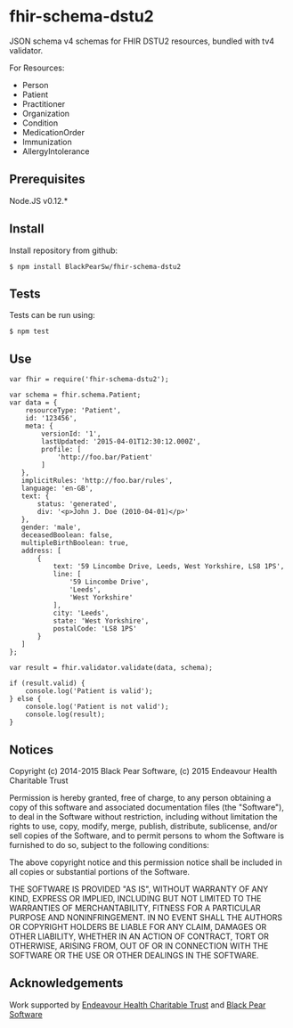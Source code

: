 # fhir-schema-dstu2

JSON schema v4 schemas for FHIR DSTU2 resources, bundled with tv4 validator.

For Resources:
- Person
- Patient
- Practitioner
- Organization
- Condition
- MedicationOrder
- Immunization
- AllergyIntolerance

## Prerequisites

Node.JS v0.12.*

## Install

Install repository from github:

    $ npm install BlackPearSw/fhir-schema-dstu2

## Tests

Tests can be run using:

    $ npm test

## Use


    var fhir = require('fhir-schema-dstu2');

    var schema = fhir.schema.Patient;
    var data = {
        resourceType: 'Patient',
        id: '123456',
        meta: {
            versionId: '1',
            lastUpdated: '2015-04-01T12:30:12.000Z',
            profile: [
                'http://foo.bar/Patient'
            ]
       },
       implicitRules: 'http://foo.bar/rules',
       language: 'en-GB',
       text: {
           status: 'generated',
           div: '<p>John J. Doe (2010-04-01)</p>'
       },
       gender: 'male',
       deceasedBoolean: false,
       multipleBirthBoolean: true,
       address: [
           {
               text: '59 Lincombe Drive, Leeds, West Yorkshire, LS8 1PS',
               line: [
                   '59 Lincombe Drive',
                   'Leeds',
                   'West Yorkshire'
               ],
               city: 'Leeds',
               state: 'West Yorkshire',
               postalCode: 'LS8 1PS'
           }
       ]
    };

    var result = fhir.validator.validate(data, schema);

    if (result.valid) {
        console.log('Patient is valid');
    } else {
        console.log('Patient is not valid');
        console.log(result);
    }

## Notices

Copyright (c) 2014-2015 Black Pear Software, (c) 2015 Endeavour Health Charitable Trust

Permission is hereby granted, free of charge, to any person obtaining a copy of this software and associated documentation files (the "Software"), to deal in the Software without restriction, including without limitation the rights to use, copy, modify, merge, publish, distribute, sublicense, and/or sell copies of the Software, and to permit persons to whom the Software is furnished to do so, subject to the following conditions:

The above copyright notice and this permission notice shall be included in all copies or substantial portions of the Software.

THE SOFTWARE IS PROVIDED "AS IS", WITHOUT WARRANTY OF ANY KIND, EXPRESS OR IMPLIED, INCLUDING BUT NOT LIMITED TO THE WARRANTIES OF MERCHANTABILITY, FITNESS FOR A PARTICULAR PURPOSE AND NONINFRINGEMENT. IN NO EVENT SHALL THE AUTHORS OR COPYRIGHT HOLDERS BE LIABLE FOR ANY CLAIM, DAMAGES OR OTHER LIABILITY, WHETHER IN AN ACTION OF CONTRACT, TORT OR OTHERWISE, ARISING FROM, OUT OF OR IN CONNECTION WITH THE SOFTWARE OR THE USE OR OTHER DEALINGS IN THE SOFTWARE.

## Acknowledgements

Work supported by [Endeavour Health Charitable Trust](http://www.endeavourhealth.org/) and [Black Pear Software](https://www.blackpear.com)
